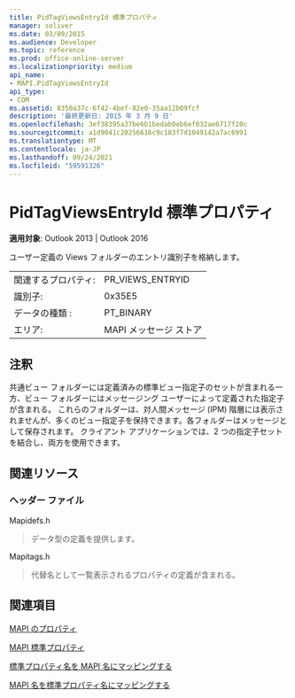 ```yaml
---
title: PidTagViewsEntryId 標準プロパティ
manager: soliver
ms.date: 03/09/2015
ms.audience: Developer
ms.topic: reference
ms.prod: office-online-server
ms.localizationpriority: medium
api_name:
- MAPI.PidTagViewsEntryId
api_type:
- COM
ms.assetid: 8350a37c-6f42-4bef-82e0-35aa12b09fcf
description: '最終更新日: 2015 年 3 月 9 日'
ms.openlocfilehash: 3ef38395a37be6b1bedab0eb6ef032ae6717f20c
ms.sourcegitcommit: a1d9041c20256616c9c183f7d1049142a7ac6991
ms.translationtype: MT
ms.contentlocale: ja-JP
ms.lasthandoff: 09/24/2021
ms.locfileid: "59591326"
---
```

# <a name="pidtagviewsentryid-canonical-property"></a>PidTagViewsEntryId 標準プロパティ

  
  
**適用対象**: Outlook 2013 | Outlook 2016 
  
ユーザー定義の Views フォルダーのエントリ識別子を格納します。
  
|||
|:-----|:-----|
|関連するプロパティ:  <br/> |PR_VIEWS_ENTRYID  <br/> |
|識別子:  <br/> |0x35E5  <br/> |
|データの種類 :   <br/> |PT_BINARY  <br/> |
|エリア:  <br/> |MAPI メッセージ ストア  <br/> |
   
## <a name="remarks"></a>注釈

共通ビュー フォルダーには定義済みの標準ビュー指定子のセットが含まれる一方、ビュー フォルダーにはメッセージング ユーザーによって定義された指定子が含まれる。 これらのフォルダーは、対人間メッセージ (IPM) 階層には表示されませんが、多くのビュー指定子を保持できます。各フォルダーはメッセージとして保存されます。 クライアント アプリケーションでは、2 つの指定子セットを結合し、両方を使用できます。
  
## <a name="related-resources"></a>関連リソース

### <a name="header-files"></a>ヘッダー ファイル

Mapidefs.h
  
> データ型の定義を提供します。
    
Mapitags.h
  
> 代替名として一覧表示されるプロパティの定義が含まれる。
    
## <a name="see-also"></a>関連項目



[MAPI のプロパティ](mapi-properties.md)
  
[MAPI 標準プロパティ](mapi-canonical-properties.md)
  
[標準プロパティ名を MAPI 名にマッピングする](mapping-canonical-property-names-to-mapi-names.md)
  
[MAPI 名を標準プロパティ名にマッピングする](mapping-mapi-names-to-canonical-property-names.md)

